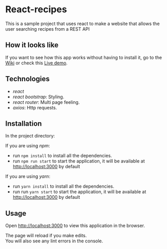 # React-recipes

This is a sample project that uses react to make a website that allows the user searching recipes from a REST API

## How it looks like

If you want to see how this app works without having to install it, go to the [Wiki](https://github.com/juaamol/react-recipes/wiki) or check this [Live demo](https://juaamol.github.io/react-recipes).

## Technologies

* _react_
* _react bootstrap_: Styling.
* _react router_: Multi page feeling.
* _axios_: Http requests.

## Installation

In the project directory:

If you are using _npm_:

- run `npm install` to install all the dependencies.
- run `npm run start` to start the application, it will be available at [http://localhost:3000](http://localhost:3000) by default

If you are using _yarn_:

- run `yarn install` to install all the dependencies.
- run run `yarn start` to start the application, it will be available at [http://localhost:3000](http://localhost:3000) by default

## Usage

Open [http://localhost:3000](http://localhost:3000) to view this application in the browser.

The page will reload if you make edits.<br>
You will also see any lint errors in the console.
